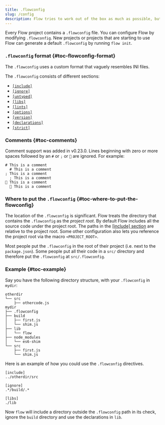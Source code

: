 ```yaml
---
title: .flowconfig
slug: /config
description: Flow tries to work out of the box as much as possible, but can be configured to work with any codebase.
---
```


Every Flow project contains a `.flowconfig` file. You can configure Flow by
modifying `.flowconfig`. New projects or projects that are starting to use Flow
can generate a default `.flowconfig` by running `flow init`.

### `.flowconfig` format {#toc-flowconfig-format}

The `.flowconfig` uses a custom format that vaguely resembles INI files.

The `.flowconfig` consists of different sections:

* [`[include]`](./include)
* [`[ignore]`](./ignore)
* [`[untyped]`](./untyped)
* [`[libs]`](./libs)
* [`[lints]`](./lints)
* [`[options]`](./options)
* [`[version]`](./version)
* [`[declarations]`](./declarations)
* [`[strict]`](../strict/#toc-enabling-flow-strict-in-a-flowconfig)

### Comments {#toc-comments}

Comment support was added in v0.23.0. Lines beginning with zero or more spaces
followed by an `#` or `;` or `💩` are ignored. For example:

```
# This is a comment
  # This is a comment
; This is a comment
  ; This is a comment
💩 This is a comment
  💩 This is a comment
```

### Where to put the `.flowconfig` {#toc-where-to-put-the-flowconfig}

The location of the `.flowconfig` is significant. Flow treats the directory that
contains the `.flowconfig` as the _project root_. By default Flow includes all
the source code under the project root. The paths in the
[[include] section](./include) are relative to the project root. Some other
configuration also lets you reference the project root via the macro
`<PROJECT_ROOT>`.

Most people put the `.flowconfig` in the root of their project (i.e. next to the
`package.json`). Some people put all their code in a `src/` directory and
therefore put the `.flowconfig` at `src/.flowconfig`.

### Example {#toc-example}

Say you have the following directory structure, with your `.flowconfig` in
`mydir`:

```text
otherdir
└── src
    ├── othercode.js
mydir
├── .flowconfig
├── build
│   ├── first.js
│   └── shim.js
├── lib
│   └── flow
├── node_modules
│   └── es6-shim
└── src
    ├── first.js
    └── shim.js
```

Here is an example of how you could use the `.flowconfig` directives.

```text
[include]
../otherdir/src

[ignore]
.*/build/.*

[libs]
./lib
```

Now `flow` will include a directory outside the `.flowconfig` path in its
check, ignore the `build` directory and use the declarations in `lib`.
